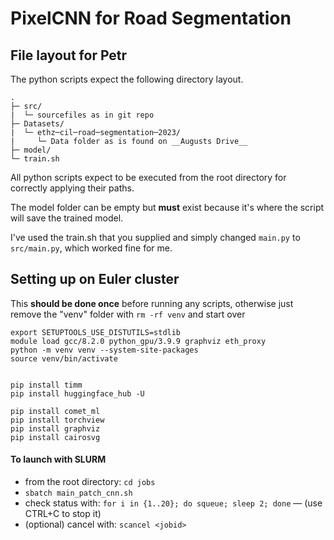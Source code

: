 # PixelCNN for Road Segmentation

## File layout for Petr

The python scripts expect the following directory layout.

```
.
├─ src/
|  └─ sourcefiles as in git repo
├─ Datasets/
|  └─ ethz─cil─road─segmentation─2023/
|     └─ Data folder as is found on __Augusts Drive__
├─ model/
└─ train.sh
```

All python scripts expect to be executed from the root directory for correctly applying their paths.

The model folder can be empty but **must** exist because it's where the script will save the trained model.

I've used the train.sh that you supplied and simply changed `main.py` to `src/main.py`, which worked fine for me.

## Setting up on Euler cluster

This **should be done once** before running any scripts, otherwise just remove the "venv" folder with `rm -rf venv` and start over
```
export SETUPTOOLS_USE_DISTUTILS=stdlib
module load gcc/8.2.0 python_gpu/3.9.9 graphviz eth_proxy
python -m venv venv --system-site-packages
source venv/bin/activate


pip install timm
pip install huggingface_hub -U

pip install comet_ml
pip install torchview
pip install graphviz
pip install cairosvg

```

#### To launch with SLURM
- from the root directory: `cd jobs`
- `sbatch main_patch_cnn.sh`
- check status with: `for i in {1..20}; do squeue; sleep 2; done` — (use CTRL+C to stop it)
- (optional) cancel with: `scancel <jobid>`
